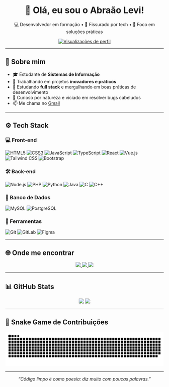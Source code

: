 <h1 align="center">👋 Olá, eu sou o Abraão Levi!</h1>

<p align="center">
  💻 Desenvolvedor em formação • 🚀 Fissurado por tech • 🎯 Foco em soluções práticas
</p>

<p align="center">
  <a href="https://github.com/Abraao8levi">
    <img src="https://komarev.com/ghpvc/?username=Abraao8levi&color=blue&style=flat&label=Profile+Views" alt="Visualizações de perfil" />
  </a>
</p>

---

## 🧠 Sobre mim

- 🎓 Estudante de **Sistemas de Informação**
- 🔭 Trabalhando em projetos **inovadores e práticos**
- 🌱 Estudando **full stack** e mergulhando em boas práticas de desenvolvimento
- 🧩 Curioso por natureza e viciado em resolver bugs cabeludos
- 📫 Me chama no [Gmail](mailto:leviabraao677@gmail.com)

---

## ⚙️ Tech Stack

### 💻 Front-end
![HTML5](https://img.shields.io/badge/HTML5-E34F26?style=flat&logo=html5&logoColor=white)
![CSS3](https://img.shields.io/badge/CSS3-1572B6?style=flat&logo=css3&logoColor=white)
![JavaScript](https://img.shields.io/badge/JavaScript-F7DF1E?style=flat&logo=javascript&logoColor=black)
![TypeScript](https://img.shields.io/badge/TypeScript-007ACC?style=flat&logo=typescript&logoColor=white)
![React](https://img.shields.io/badge/React-61DAFB?style=flat&logo=react&logoColor=black)
![Vue.js](https://img.shields.io/badge/Vue.js-4FC08D?style=flat&logo=vuedotjs&logoColor=white)
![Tailwind CSS](https://img.shields.io/badge/Tailwind%20CSS-06B6D4?style=flat&logo=tailwindcss&logoColor=white)
![Bootstrap](https://img.shields.io/badge/Bootstrap-7952B3?style=flat&logo=bootstrap&logoColor=white)

### 🛠 Back-end
![Node.js](https://img.shields.io/badge/Node.js-339933?style=flat&logo=nodedotjs&logoColor=white)
![PHP](https://img.shields.io/badge/PHP-777BB4?style=flat&logo=php&logoColor=white)
![Python](https://img.shields.io/badge/Python-3776AB?style=flat&logo=python&logoColor=white)
![Java](https://img.shields.io/badge/Java-ED8B00?style=flat&logo=java&logoColor=white)
![C](https://img.shields.io/badge/C-00599C?style=flat&logo=c&logoColor=white)
![C++](https://img.shields.io/badge/C++-00599C?style=flat&logo=cplusplus&logoColor=white)

### 🧱 Banco de Dados
![MySQL](https://img.shields.io/badge/MySQL-4479A1?style=flat&logo=mysql&logoColor=white)
![PostgreSQL](https://img.shields.io/badge/PostgreSQL-4169E1?style=flat&logo=postgresql&logoColor=white)

### 🧰 Ferramentas
![Git](https://img.shields.io/badge/Git-F05032?style=flat&logo=git&logoColor=white)
![GitLab](https://img.shields.io/badge/GitLab-FC6D26?style=flat&logo=gitlab&logoColor=white)
![Figma](https://img.shields.io/badge/Figma-F24E1E?style=flat&logo=figma&logoColor=white)

---

## 🌐 Onde me encontrar

<p align="center">
  <a href="https://www.linkedin.com/in/abra%C3%A3o-levi-de-andrade-pessoa-vitoriano-53a636229">
    <img src="https://img.shields.io/badge/LinkedIn-0077B5?style=flat&logo=linkedin&logoColor=white" />
  </a>
  <a href="https://www.instagram.com/abraao7levi/">
    <img src="https://img.shields.io/badge/Instagram-E4405F?style=flat&logo=instagram&logoColor=white" />
  </a>
  <a href="mailto:leviabraao677@gmail.com">
    <img src="https://img.shields.io/badge/Gmail-D14836?style=flat&logo=gmail&logoColor=white" />
  </a>
</p>

---

## 📊 GitHub Stats

<div align="center">
  <img height="180em" src="https://github-readme-stats.vercel.app/api?username=Abraao8levi&show_icons=true&theme=tokyonight&count_private=true" />
  <img height="180em" src="https://github-readme-stats.vercel.app/api/top-langs/?username=Abraao8levi&layout=compact&theme=tokyonight" />
</div>

---

## 🐍 Snake Game de Contribuições

<p align="center">
  <img src="https://github.com/Platane/snk/raw/output/github-contribution-grid-snake.svg" alt="snake gif" />
</p>

---

<p align="center">
  <em>“Código limpo é como poesia: diz muito com poucas palavras.”</em>
</p>
